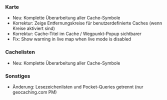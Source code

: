 ### Karte
- Neu: Komplette Überarbeitung aller Cache-Symbole
- Korrektur: Zeige Entfernungskreise für benutzerdefinierte Caches (wenn Kreise aktiviert sind)
- Korrektur: Cache-Titel im Cache / Wegpunkt-Popup sichtbarer
- Fix: Show warning in live map when live mode is disabled

### Cachelisten
- Neu: Komplette Überarbeitung aller Cache-Symbole

### Sonstiges
- Änderung: Lesezeichenlisten und Pocket-Queries getrennt (nur geocaching.com PM)
